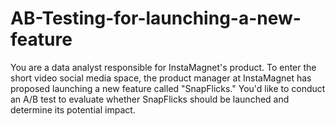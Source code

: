 # AB-Testing-for-launching-a-new-feature
You are a data analyst responsible for InstaMagnet's product. To enter the short video social media space, the product manager at InstaMagnet has proposed launching a new feature called "SnapFlicks." You'd like to conduct an A/B test to evaluate whether SnapFlicks should be launched and determine its potential impact.
